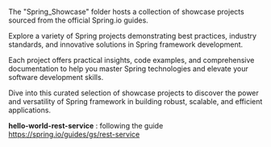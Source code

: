 The "Spring_Showcase" folder hosts a collection of showcase projects sourced from the official Spring.io guides. 

Explore a variety of Spring projects demonstrating best practices, industry standards, and innovative solutions in Spring framework development. 

Each project offers practical insights, code examples, and comprehensive documentation to help you master Spring technologies and elevate your software development skills. 

Dive into this curated selection of showcase projects to discover the power and versatility of Spring framework in building robust, scalable, and efficient applications.

<b>hello-world-rest-service</b> : following the guide https://spring.io/guides/gs/rest-service
